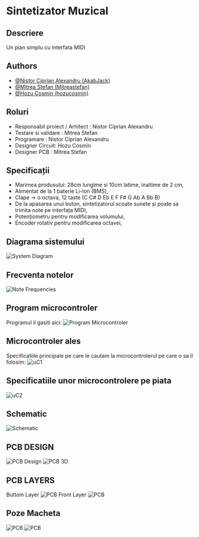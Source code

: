 
# Sintetizator Muzical
## Descriere

Un pian simplu cu interfata MIDI

## Authors

- [@Nistor Ciprian Alexandru (AkabJack)](https://github.com/AkabJack)
- [@Mitrea Stefan (Mitreastefan)](https://github.com/Mitreastefan)
- [@Hozu Cosmin (hozucosmin)](https://github.com/hozucosmin)

## Roluri

- Responsabil proiect / Arhitect : Nistor Ciprian Alexandru
- Testare si validare : Mitrea Stefan
- Programare : Nistor Ciprian Alexandru
- Designer Circuit: Hozu Cosmin
- Designer PCB : Mitrea Stefan

## Specificații

- Marimea produsului: 28cm lungime si 10cm latime, inaltime de 2 cm,
- Alimentat de la 1 baterie Li-Ion (BMS),
- Clape -> o octava, 12 taste (C C# D Eb E F F# G Ab A Bb B)
- De la apasarea unui buton, sintetizatorul scoate sunete și poate sa trimita note pe interfața MIDI,
- Potențiometru pentru modificarea volumului,
- Encoder rotativ pentru modificarea octavei,

## Diagrama sistemului

![System Diagram](https://github.com/etc-uc/SintetizatorMuzical/blob/main/Datasheet/Diagrama%20de%20sistem.png)

## Frecventa notelor

![Note Frequencies](https://github.com/etc-uc/SintetizatorMuzical/blob/main/Datasheet/Note%20frequencies.png)

## Program microcontroler

Programul il gasiti aici: ![Program Microcontroler](https://github.com/etc-uc/SintetizatorMuzical/tree/main/Blink.X)

## Microcontroler ales
Specificatiile principale pe care le cautam la microcontrolerul pe care o sa il folosim:
![uC1](https://github.com/etc-uc/SintetizatorMuzical/blob/main/Datasheet/Alegere-uC-1.png)

## Specificatiile unor microcontrolere pe piata
![uC2](https://github.com/etc-uc/SintetizatorMuzical/blob/main/Datasheet/Alegere-uC-2.png)

## Schematic
![Schematic](https://github.com/etc-uc/SintetizatorMuzical/blob/main/Schematic/SintetizatorSchema-1.png)
## PCB DESIGN

![PCB Design](https://github.com/etc-uc/SintetizatorMuzical/blob/main/PCB%20Design.png)
![PCB 3D](https://github.com/etc-uc/SintetizatorMuzical/blob/main/PCB_3D_versiunea_2.jpg)
## PCB LAYERS
Buttom Layer
![PCB](https://github.com/etc-uc/SintetizatorMuzical/blob/main/Bottom.png)
Front Layer
![PCB](https://github.com/etc-uc/SintetizatorMuzical/blob/main/Front.png)
## Poze Macheta
![PCB](https://github.com/etc-uc/SintetizatorMuzical/blob/main/top_macheta.jpg)
![PCB](https://github.com/etc-uc/SintetizatorMuzical/blob/main/bottom_macheta.jpg)
